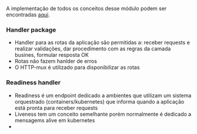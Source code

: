 
A implementação de todos os conceitos desse módulo podem ser encontradas [aqui](https://github.com/tiagokrebs/go-app-2.0/tree/main/app/sales-api/handlers).

### Handler package

- Handler para as rotas da aplicação são permitidas a: receber requests e realizar validações, dar procedimento com as regras da camada busines, formular resposta OK
- Rotas não fazem hanlder de erros
- O HTTP-mux é utilizado para disponibilizar as rotas


### Readiness handler
- Readiness é um endpoint dedicado a ambientes que utilizam um sistema orquestrado (containers/kubernetes) que informa quando a aplicação está pronta para receber requests
- Liveness tem um conceito semelhante porém normalmente é dedicado a mensagems alive em kubernetes
- 